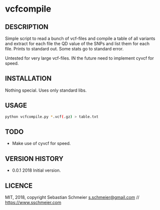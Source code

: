 # vcfcompile

## DESCRIPTION

Simple script to read a bunch of vcf-files and compile a table of all variants and extract for each file the QD value of the SNPs and list them for each file. Prints to standard out. Some stats go to standard error.

Untested for very large vcf-files. IN the future need to implement cyvcf for speed.


## INSTALLATION

Nothing special. Uses only standard libs.


## USAGE

```bash
python vcfcompile.py *.vcf(.gz) > table.txt
```


## TODO

 - Make use of cyvcf for speed.


## VERSION HISTORY

- 0.0.1    2018    Initial version.


## LICENCE

MIT, 2018, copyright Sebastian Schmeier
s.schmeier@gmail.com // https://www.sschmeier.com
